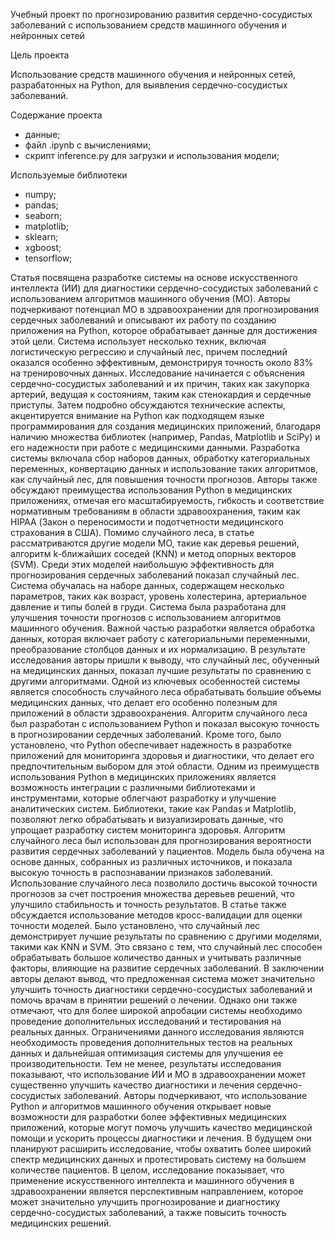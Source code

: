 Учебный проект по прогнозированию развития сердечно-сосудистых заболеваний с использованием средств машинного обучения и нейронных сетей

Цель проекта

Использование средств машинного обучения и нейронных сетей, разрабатонных на Python, для выявления сердечно-сосудистых заболеваний.

Содержание проекта
- данные;
- файл .ipynb с вычислениями;
- скрипт inference.py для загрузки и использования модели;


Используемые библиотеки
- numpy;
- pandas;
- seaborn;
- matplotlib;
- sklearn;
- xgboost;
- tensorflow;

Статья посвящена разработке системы на основе искусственного интеллекта (ИИ) для диагностики сердечно-сосудистых заболеваний с использованием алгоритмов машинного обучения (МО). Авторы подчеркивают потенциал МО в здравоохранении для прогнозирования сердечных заболеваний и описывают их работу по созданию приложения на Python, которое обрабатывает данные для достижения этой цели. Система использует несколько техник, включая логистическую регрессию и случайный лес, причем последний оказался особенно эффективным, демонстрируя точность около 83% на тренировочных данных.
Исследование начинается с объяснения сердечно-сосудистых заболеваний и их причин, таких как закупорка артерий, ведущая к состояниям, таким как стенокардия и сердечные приступы. Затем подробно обсуждаются технические аспекты, акцентируется внимание на Python как подходящем языке программирования для создания медицинских приложений, благодаря наличию множества библиотек (например, Pandas, Matplotlib и SciPy) и его надежности при работе с медицинскими данными.
Разработка системы включала сбор наборов данных, обработку категориальных переменных, конвертацию данных и использование таких алгоритмов, как случайный лес, для повышения точности прогнозов. Авторы также обсуждают преимущества использования Python в медицинских приложениях, отмечая его масштабируемость, гибкость и соответствие нормативным требованиям в области здравоохранения, таким как HIPAA (Закон о переносимости и подотчетности медицинского страхования в США).
Помимо случайного леса, в статье рассматриваются другие модели МО, такие как деревья решений, алгоритм k-ближайших соседей (KNN) и метод опорных векторов (SVM). Среди этих моделей наибольшую эффективность для прогнозирования сердечных заболеваний показал случайный лес. Система обучалась на наборе данных, содержащем несколько параметров, таких как возраст, уровень холестерина, артериальное давление и типы болей в груди.
Система была разработана для улучшения точности прогнозов с использованием алгоритмов машинного обучения. Важной частью разработки является обработка данных, которая включает работу с категориальными переменными, преобразование столбцов данных и их нормализацию. В результате исследования авторы пришли к выводу, что случайный лес, обученный на медицинских данных, показал лучшие результаты по сравнению с другими алгоритмами.
Одной из ключевых особенностей системы является способность случайного леса обрабатывать большие объемы медицинских данных, что делает его особенно полезным для приложений в области здравоохранения. Алгоритм случайного леса был разработан с использованием Python и показал высокую точность в прогнозировании сердечных заболеваний. Кроме того, было установлено, что Python обеспечивает надежность в разработке приложений для мониторинга здоровья и диагностики, что делает его предпочтительным выбором для этой области.
Одним из преимуществ использования Python в медицинских приложениях является возможность интеграции с различными библиотеками и инструментами, которые облегчают разработку и улучшение аналитических систем. Библиотеки, такие как Pandas и Matplotlib, позволяют легко обрабатывать и визуализировать данные, что упрощает разработку систем мониторинга здоровья.
Алгоритм случайного леса был использован для прогнозирования вероятности развития сердечных заболеваний у пациентов. Модель была обучена на основе данных, собранных из различных источников, и показала высокую точность в распознавании признаков заболеваний. Использование случайного леса позволило достичь высокой точности прогнозов за счет построения множества деревьев решений, что улучшило стабильность и точность результатов.
В статье также обсуждается использование методов кросс-валидации для оценки точности моделей. Было установлено, что случайный лес демонстрирует лучшие результаты по сравнению с другими моделями, такими как KNN и SVM. Это связано с тем, что случайный лес способен обрабатывать большое количество данных и учитывать различные факторы, влияющие на развитие сердечных заболеваний.
В заключении авторы делают вывод, что предложенная система может значительно улучшить точность диагностики сердечно-сосудистых заболеваний и помочь врачам в принятии решений о лечении. Однако они также отмечают, что для более широкой апробации системы необходимо проведение дополнительных исследований и тестирования на реальных данных.
Ограничениями данного исследования являются необходимость проведения дополнительных тестов на реальных данных и дальнейшая оптимизация системы для улучшения ее производительности. Тем не менее, результаты исследования показывают, что использование ИИ и МО в здравоохранении может существенно улучшить качество диагностики и лечения сердечно-сосудистых заболеваний.
Авторы подчеркивают, что использование Python и алгоритмов машинного обучения открывает новые возможности для разработки более эффективных медицинских приложений, которые могут помочь улучшить качество медицинской помощи и ускорить процессы диагностики и лечения. В будущем они планируют расширить исследование, чтобы охватить более широкий спектр медицинских данных и протестировать систему на большем количестве пациентов.
В целом, исследование показывает, что применение искусственного интеллекта и машинного обучения в здравоохранении является перспективным направлением, которое может значительно улучшить прогнозирование и диагностику сердечно-сосудистых заболеваний, а также повысить точность медицинских решений.

  
